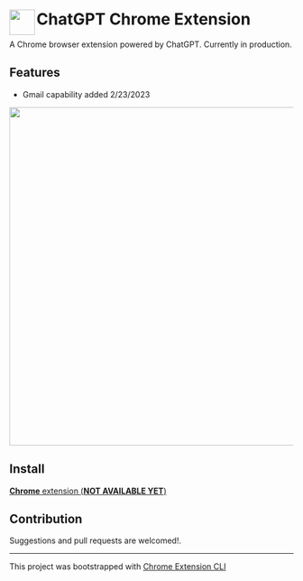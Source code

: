 # <img src="https://openai.com/content/images/2022/05/openai-avatar.png" width="45" padding="50px" align="left">ChatGPT Chrome Extension

A Chrome browser extension powered by ChatGPT. Currently in production.

## Features

- Gmail capability added 2/23/2023

<img src="./public/gmail-gif.gif" width="600" height="auto"/>

## Install

[**Chrome** extension (**NOT AVAILABLE YET**)]() <!-- TODO: Add chrome extension link inside parenthesis -->

## Contribution

Suggestions and pull requests are welcomed!.

---

This project was bootstrapped with [Chrome Extension CLI](https://github.com/dutiyesh/chrome-extension-cli)

